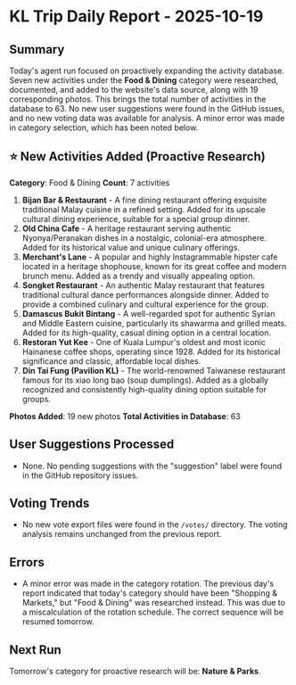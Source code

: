 # KL Trip Daily Report - 2025-10-19

## Summary

Today's agent run focused on proactively expanding the activity database. Seven new activities under the **Food & Dining** category were researched, documented, and added to the website's data source, along with 19 corresponding photos. This brings the total number of activities in the database to 63. No new user suggestions were found in the GitHub issues, and no new voting data was available for analysis. A minor error was made in category selection, which has been noted below.

## ⭐ New Activities Added (Proactive Research)

**Category**: Food & Dining
**Count**: 7 activities

1.  **Bijan Bar & Restaurant** - A fine dining restaurant offering exquisite traditional Malay cuisine in a refined setting. Added for its upscale cultural dining experience, suitable for a special group dinner.
2.  **Old China Cafe** - A heritage restaurant serving authentic Nyonya/Peranakan dishes in a nostalgic, colonial-era atmosphere. Added for its historical value and unique culinary offerings.
3.  **Merchant's Lane** - A popular and highly Instagrammable hipster cafe located in a heritage shophouse, known for its great coffee and modern brunch menu. Added as a trendy and visually appealing option.
4.  **Songket Restaurant** - An authentic Malay restaurant that features traditional cultural dance performances alongside dinner. Added to provide a combined culinary and cultural experience for the group.
5.  **Damascus Bukit Bintang** - A well-regarded spot for authentic Syrian and Middle Eastern cuisine, particularly its shawarma and grilled meats. Added for its high-quality, casual dining option in a central location.
6.  **Restoran Yut Kee** - One of Kuala Lumpur's oldest and most iconic Hainanese coffee shops, operating since 1928. Added for its historical significance and classic, affordable local dishes.
7.  **Din Tai Fung (Pavilion KL)** - The world-renowned Taiwanese restaurant famous for its xiao long bao (soup dumplings). Added as a globally recognized and consistently high-quality dining option suitable for groups.

**Photos Added**: 19 new photos
**Total Activities in Database**: 63

## User Suggestions Processed

- None. No pending suggestions with the "suggestion" label were found in the GitHub repository issues.

## Voting Trends

- No new vote export files were found in the `/votes/` directory. The voting analysis remains unchanged from the previous report.

## Errors

- A minor error was made in the category rotation. The previous day's report indicated that today's category should have been "Shopping & Markets," but "Food & Dining" was researched instead. This was due to a miscalculation of the rotation schedule. The correct sequence will be resumed tomorrow.

## Next Run

Tomorrow's category for proactive research will be: **Nature & Parks**.

